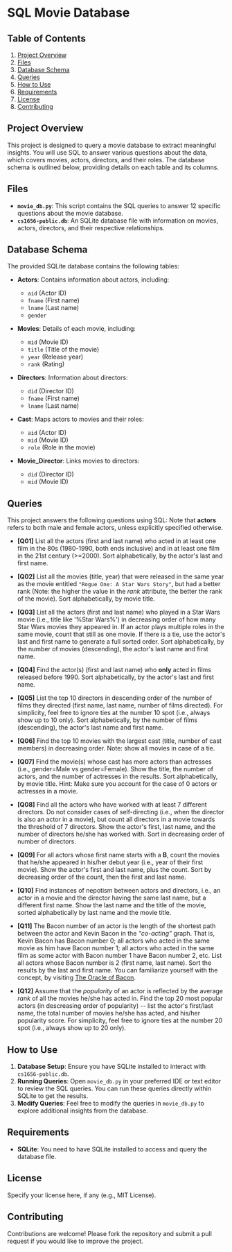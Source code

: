 # SQL Movie Database

## Table of Contents

1. [Project Overview](#project-overview)
2. [Files](#files)
3. [Database Schema](#database-schema)
4. [Queries](#queries)
5. [How to Use](#how-to-use)
6. [Requirements](#requirements)
7. [License](#license)
8. [Contributing](#contributing)

## Project Overview

This project is designed to query a movie database to extract meaningful insights. You will use SQL to answer various questions about the data, which covers movies, actors, directors, and their roles. The database schema is outlined below, providing details on each table and its columns.

## Files

- **`movie_db.py`**: This script contains the SQL queries to answer 12 specific questions about the movie database.
- **`cs1656-public.db`**: An SQLite database file with information on movies, actors, directors, and their respective relationships.

## Database Schema

The provided SQLite database contains the following tables:

- **Actors**: Contains information about actors, including:
  - `aid` (Actor ID)
  - `fname` (First name)
  - `lname` (Last name)
  - `gender` 

- **Movies**: Details of each movie, including:
  - `mid` (Movie ID)
  - `title` (Title of the movie)
  - `year` (Release year)
  - `rank` (Rating)

- **Directors**: Information about directors:
  - `did` (Director ID)
  - `fname` (First name)
  - `lname` (Last name)

- **Cast**: Maps actors to movies and their roles:
  - `aid` (Actor ID)
  - `mid` (Movie ID)
  - `role` (Role in the movie)

- **Movie_Director**: Links movies to directors:
  - `did` (Director ID)
  - `mid` (Movie ID)

## Queries

This project answers the following questions using SQL: Note that **actors** refers to both male and female actors, unless explicitly specified otherwise.

* **[Q01]** List all the actors (first and last name) who acted in at least one film in the 80s (1980-1990, both ends inclusive) and in at least one film in the 21st century (>=2000). Sort alphabetically, by the actor's last and first name.

* **[Q02]** List all the movies (title, year) that were released in the same year as the movie entitled `"Rogue One: A Star Wars Story"`, but had a better rank (Note: the higher the value in the *rank* attribute, the better the rank of the movie). Sort alphabetically, by movie title.  

* **[Q03]** List all the actors (first and last name) who played in a Star Wars movie (i.e., title like '%Star Wars%') in decreasing order of how many Star Wars movies they appeared in. If an actor plays multiple roles in the same movie, count that still as one movie. If there is a tie, use the actor's last and first name to generate a full sorted order. Sort alphabetically, by the number of movies (descending), the actor's last name and first name.  

* **[Q04]** Find the actor(s) (first and last name) who **only** acted in films released before 1990. Sort alphabetically, by the actor's last and first name.  

* **[Q05]** List the top 10 directors in descending order of the number of films they directed (first name, last name, number of films directed). For simplicity, feel free to ignore ties at the number 10 spot (i.e., always show up to 10 only). Sort alphabetically, by the number of films (descending), the actor's last name and first name.  

* **[Q06]** Find the top 10 movies with the largest cast (title, number of cast members) in decreasing order. Note: show all movies in case of a tie.  

* **[Q07]** Find the movie(s) whose cast has more actors than actresses (i.e., gender=Male vs gender=Female).  Show the title, the number of actors, and the number of actresses in the results. Sort alphabetically, by movie title. Hint: Make sure you account for the case of 0 actors or actresses in a movie.

* **[Q08]** Find all the actors who have worked with at least 7 different directors. Do not consider cases of self-directing (i.e., when the director is also an actor in a movie), but count all directors in a movie towards the threshold of 7 directors. Show the actor's first, last name, and the number of directors he/she has worked with. Sort in decreasing order of number of directors.

* **[Q09]** For all actors whose first name starts with a **B**, count the movies that he/she appeared in his/her debut year (i.e., year of their first movie). Show the actor's first and last name, plus the count. Sort by decreasing order of the count, then the first and last name.  

* **[Q10]** Find instances of nepotism between actors and directors, i.e., an actor in a movie and the director having the same last name, but a different first name. Show the last name and the title of the movie, sorted alphabetically by last name and the movie title.  

* **[Q11]** The Bacon number of an actor is the length of the shortest path between the actor and Kevin Bacon in the *"co-acting"* graph. That is, Kevin Bacon has Bacon number 0; all actors who acted in the same movie as him have Bacon number 1; all actors who acted in the same film as some actor with Bacon number 1 have Bacon number 2, etc. List all actors whose Bacon number is 2 (first name, last name). Sort the results by the last and first name. You can familiarize yourself with the concept, by visiting [The Oracle of Bacon](https://oracleofbacon.org).  

* **[Q12]** Assume that the *popularity* of an actor is reflected by the average *rank* of all the movies he/she has acted in. Find the top 20 most popular actors (in descreasing order of popularity) -- list the actor's first/last name, the total number of movies he/she has acted, and his/her popularity score. For simplicity, feel free to ignore ties at the number 20 spot (i.e., always show up to 20 only).  

## How to Use

1. **Database Setup**: Ensure you have SQLite installed to interact with `cs1656-public.db`.
2. **Running Queries**: Open `movie_db.py` in your preferred IDE or text editor to review the SQL queries. You can run these queries directly within SQLite to get the results.
3. **Modify Queries**: Feel free to modify the queries in `movie_db.py` to explore additional insights from the database.

## Requirements

- **SQLite**: You need to have SQLite installed to access and query the database file.

## License

Specify your license here, if any (e.g., MIT License).

## Contributing

Contributions are welcome! Please fork the repository and submit a pull request if you would like to improve the project.







